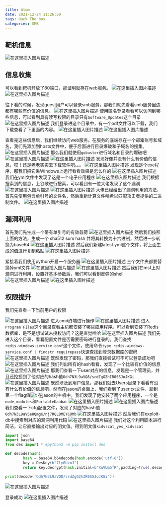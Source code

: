 ```yaml
---
title: Atom
date: 2021-12-24 11:26:50
tags: Hack The box
categories: SMB
---
```


## 靶机信息

![在这里插入图片描述](https://img-blog.csdnimg.cn/d7ff3a26ad1b4b0680f0d4283d757a77.png?x-oss-process=image/watermark,type_ZHJvaWRzYW5zZmFsbGJhY2s,shadow_50,text_Q1NETiBA5bmz5Yeh55qE5a2m6ICF,size_20,color_FFFFFF,t_70,g_se,x_16)

## 信息收集

可以看到靶机开放了80端口，那证明就存在web服务。
![在这里插入图片描述](https://img-blog.csdnimg.cn/71d80ba7cc3748c4a4f0402a9793083a.png?x-oss-process=image/watermark,type_ZHJvaWRzYW5zZmFsbGJhY2s,shadow_50,text_Q1NETiBA5bmz5Yeh55qE5a2m6ICF,size_20,color_FFFFFF,t_70,g_se,x_16)
![在这里插入图片描述](https://img-blog.csdnimg.cn/458004df73e046d6ac29665f942ae2a1.png?x-oss-process=image/watermark,type_ZHJvaWRzYW5zZmFsbGJhY2s,shadow_50,text_Q1NETiBA5bmz5Yeh55qE5a2m6ICF,size_20,color_FFFFFF,t_70,g_se,x_16)

<!--more-->

往下看的时候，发现guest用户可以登录smb服务，那我们就先看看smb服务里边都有哪些有价值的信息。
![在这里插入图片描述](https://img-blog.csdnimg.cn/35ce3f11c2ea4febac8767c3761d9f0f.png?x-oss-process=image/watermark,type_ZHJvaWRzYW5zZmFsbGJhY2s,shadow_50,text_Q1NETiBA5bmz5Yeh55qE5a2m6ICF,size_20,color_FFFFFF,t_70,g_se,x_16)
使用匿名登录看看可以访问到哪些信息，可以看到具有读写权限的目录只有`Software_Updates`这个目录
![在这里插入图片描述](https://img-blog.csdnimg.cn/901c2bdb6d4d4e7da7675e1c24ee1e36.png?x-oss-process=image/watermark,type_ZHJvaWRzYW5zZmFsbGJhY2s,shadow_50,text_Q1NETiBA5bmz5Yeh55qE5a2m6ICF,size_20,color_FFFFFF,t_70,g_se,x_16)
我们登录进这个目录中，有一个pdf文件可以下载，我们下载查看了下里面的内容。
![在这里插入图片描述](https://img-blog.csdnimg.cn/2ecb65835531481289d535ee549568a4.png?x-oss-process=image/watermark,type_ZHJvaWRzYW5zZmFsbGJhY2s,shadow_50,text_Q1NETiBA5bmz5Yeh55qE5a2m6ICF,size_20,color_FFFFFF,t_70,g_se,x_16)
![在这里插入图片描述](https://img-blog.csdnimg.cn/1edacfc8f7844517bae4f0e7dbd97af0.png?x-oss-process=image/watermark,type_ZHJvaWRzYW5zZmFsbGJhY2s,shadow_50,text_Q1NETiBA5bmz5Yeh55qE5a2m6ICF,size_20,color_FFFFFF,t_70,g_se,x_16)

<!--more-->

查看完这些信息后，我们继续访问web服务。在服务的底端存在一个邮箱账号和域名，我们先添加到hosts文件中，便于后面进行目录爆破和子域名的搜集。
![在这里插入图片描述](https://img-blog.csdnimg.cn/35cf8a81609b4187930f03c62fcf602d.png?x-oss-process=image/watermark,type_ZHJvaWRzYW5zZmFsbGJhY2s,shadow_50,text_Q1NETiBA5bmz5Yeh55qE5a2m6ICF,size_20,color_FFFFFF,t_70,g_se,x_16)
那么我们就使用`gobuster`进行域名和目录的爆破吧
![在这里插入图片描述](https://img-blog.csdnimg.cn/916619d4e1dc4bfba3e44627be4f0f36.png?x-oss-process=image/watermark,type_ZHJvaWRzYW5zZmFsbGJhY2s,shadow_50,text_Q1NETiBA5bmz5Yeh55qE5a2m6ICF,size_20,color_FFFFFF,t_70,g_se,x_16)
![在这里插入图片描述](https://img-blog.csdnimg.cn/b59b2cb6beb94f13bd94e36d031e5dba.png?x-oss-process=image/watermark,type_ZHJvaWRzYW5zZmFsbGJhY2s,shadow_50,text_Q1NETiBA5bmz5Yeh55qE5a2m6ICF,size_20,color_FFFFFF,t_70,g_se,x_16)
发现好像并没有什么有价值的信息，哎！还是老老实实去下载软件吧。。。
![在这里插入图片描述](https://img-blog.csdnimg.cn/cc46996341604dffb098519776c2cfc8.png?x-oss-process=image/watermark,type_ZHJvaWRzYW5zZmFsbGJhY2s,shadow_50,text_Q1NETiBA5bmz5Yeh55qE5a2m6ICF,size_20,color_FFFFFF,t_70,g_se,x_16)
发现是个exe程序，那我们把它丢Windows上运行看看效果是怎么样的
![在这里插入图片描述](https://img-blog.csdnimg.cn/aea7a78db0594a95b20e01811fc600ae.png?x-oss-process=image/watermark,type_ZHJvaWRzYW5zZmFsbGJhY2s,shadow_50,text_Q1NETiBA5bmz5Yeh55qE5a2m6ICF,size_20,color_FFFFFF,t_70,g_se,x_16)
我们在yml文件中发现了这是一个电子应用程序
![在这里插入图片描述](https://img-blog.csdnimg.cn/1447b123093e4cf79c5fbdf992c90238.png?x-oss-process=image/watermark,type_ZHJvaWRzYW5zZmFsbGJhY2s,shadow_50,text_Q1NETiBA5bmz5Yeh55qE5a2m6ICF,size_20,color_FFFFFF,t_70,g_se,x_16)
我们根据搜索到的信息，上谷歌进行搜索，可以看到有一位大佬发现了这个漏洞
![在这里插入图片描述](https://img-blog.csdnimg.cn/d4b8f3b4ba784683918c21291c351027.png?x-oss-process=image/watermark,type_ZHJvaWRzYW5zZmFsbGJhY2s,shadow_50,text_Q1NETiBA5bmz5Yeh55qE5a2m6ICF,size_20,color_FFFFFF,t_70,g_se,x_16)
![在这里插入图片描述](https://img-blog.csdnimg.cn/3576872644644aef95d67125deffcd4f.png?x-oss-process=image/watermark,type_ZHJvaWRzYW5zZmFsbGJhY2s,shadow_50,text_Q1NETiBA5bmz5Yeh55qE5a2m6ICF,size_20,color_FFFFFF,t_70,g_se,x_16)
大佬已经给出了漏洞利用的方法，首先先使用包含单引号的文件名，然后重新计算文件哈希以匹配攻击者提供的二进制文件。
![在这里插入图片描述](https://img-blog.csdnimg.cn/2ce2ad37d7314f4781ca47e3372b791c.png?x-oss-process=image/watermark,type_ZHJvaWRzYW5zZmFsbGJhY2s,shadow_50,text_Q1NETiBA5bmz5Yeh55qE5a2m6ICF,size_20,color_FFFFFF,t_70,g_se,x_16)

## 漏洞利用

首先我们先生成一个带有单引号的有效载荷
![在这里插入图片描述](https://img-blog.csdnimg.cn/841300482268465f928a7a1c6029c243.png)
然后我们按照上面的方法，生成一个 sha512 sum hash 并将其转换为十六进制，然后进一步转换为base64
![在这里插入图片描述](https://img-blog.csdnimg.cn/5222e5c555ae452499acff13d2f7999a.png)
然后我们新建latest.yml这个文件，将上面生成的值进行复制粘贴
![在这里插入图片描述](https://img-blog.csdnimg.cn/d5c11c4ee72b45f09ef3842b265aec6b.png?x-oss-process=image/watermark,type_ZHJvaWRzYW5zZmFsbGJhY2s,shadow_50,text_Q1NETiBA5bmz5Yeh55qE5a2m6ICF,size_20,color_FFFFFF,t_70,g_se,x_16)

紧接着我们使用python开启一个服务器
![在这里插入图片描述](https://img-blog.csdnimg.cn/6a8bfdbfe08e4dbaad426ef2204b19f0.png)
三个文件夹都要替换掉yml文件
![在这里插入图片描述](https://img-blog.csdnimg.cn/51201bef231a46a9a2b2221c45ffeb40.png)
![在这里插入图片描述](https://img-blog.csdnimg.cn/99de167220ab45808c982e771e32f731.png?x-oss-process=image/watermark,type_ZHJvaWRzYW5zZmFsbGJhY2s,shadow_50,text_Q1NETiBA5bmz5Yeh55qE5a2m6ICF,size_20,color_FFFFFF,t_70,g_se,x_16)
然后我们在msf上对漏洞进行利用，设置好基本参数后，我们可以看到反弹的shell
![在这里插入图片描述](https://img-blog.csdnimg.cn/8cd39b8f18d34046a6a3a1abd41d1bd4.png?x-oss-process=image/watermark,type_ZHJvaWRzYW5zZmFsbGJhY2s,shadow_50,text_Q1NETiBA5bmz5Yeh55qE5a2m6ICF,size_20,color_FFFFFF,t_70,g_se,x_16)
![在这里插入图片描述](https://img-blog.csdnimg.cn/2ffa34dc528d4bffbf22bbff28573e83.png?x-oss-process=image/watermark,type_ZHJvaWRzYW5zZmFsbGJhY2s,shadow_50,text_Q1NETiBA5bmz5Yeh55qE5a2m6ICF,size_20,color_FFFFFF,t_70,g_se,x_16)

## 权限提升

我们先查看一下当前用户的权限

![在这里插入图片描述](https://img-blog.csdnimg.cn/46fc63e01a074f8780b9977a64491034.png?x-oss-process=image/watermark,type_ZHJvaWRzYW5zZmFsbGJhY2s,shadow_50,text_Q1NETiBA5bmz5Yeh55qE5a2m6ICF,size_20,color_FFFFFF,t_70,g_se,x_16)
进入cmd终端进行操作
![在这里插入图片描述](https://img-blog.csdnimg.cn/572df466d9dd4791a92d255ca60aa7a7.png)
进入`Program Files`这个目录查看主机都安装了哪些应用程序。可以看到安装了Redis数据库，是不是想试试未授权访问？这是直觉哈哈
![在这里插入图片描述](https://img-blog.csdnimg.cn/9a3ff33f781548e7be38f9fbb77d972b.png?x-oss-process=image/watermark,type_ZHJvaWRzYW5zZmFsbGJhY2s,shadow_50,text_Q1NETiBA5bmz5Yeh55qE5a2m6ICF,size_20,color_FFFFFF,t_70,g_se,x_16)
我们先进入这个目录，看看配置文件是否需要密码进行登录的。我们查找`redis.windows-service.conf`这个文件，使用命令`type redis.windows-service.conf | findstr requirepass`快速查找到登录数据库的密码
![在这里插入图片描述](https://img-blog.csdnimg.cn/bb3958f354d14907842c4a54f90141be.png)
既然发现了密码，那我们直接尝试可不可以登录成功吧
![在这里插入图片描述](https://img-blog.csdnimg.cn/73ef19ef23b04f979996089529a2ec3b.png?x-oss-process=image/watermark,type_ZHJvaWRzYW5zZmFsbGJhY2s,shadow_50,text_Q1NETiBA5bmz5Yeh55qE5a2m6ICF,size_20,color_FFFFFF,t_70,g_se,x_16)
我们列出所有的hash看看，发现了一个比较有价值的信息
![在这里插入图片描述](https://img-blog.csdnimg.cn/21d54e0c5d914c8ea4288315af18521b.png)
那我们查看一下user对应的信息，发现是一个管理员，并且还挖掘到了他对应的hash值`Odh7N3L9aVQ8/srdZgG2hIR0SSJoJKGi`
![在这里插入图片描述](https://img-blog.csdnimg.cn/3bf1bf2cbfb6417c9058a3d05d874987.png)
既然涉及到用户信息，那我们就去Users目录下看看有没有什么有价值的信息吧。然而在jason的桌面上，我们看到了user.txt文件，拿到第一个flag值![t](https://img-blog.csdnimg.cn/806ca1c22ee14f7fa5bb5688113ff486.png?x-oss-process=image/watermark,type_ZHJvaWRzYW5zZmFsbGJhY2s,shadow_50,text_Q1NETiBA5bmz5Yeh55qE5a2m6ICF,size_20,color_FFFFFF,t_70,g_se,x_16)
在jason的主机中，我们发现了他安装了两个应用程序，一个是`node_modules`和`PortableKanban`
![在这里插入图片描述](https://img-blog.csdnimg.cn/171f022c449c4fdda60d7e6c67bca7a6.png?x-oss-process=image/watermark,type_ZHJvaWRzYW5zZmFsbGJhY2s,shadow_50,text_Q1NETiBA5bmz5Yeh55qE5a2m6ICF,size_20,color_FFFFFF,t_70,g_se,x_16)
![在这里插入图片描述](https://img-blog.csdnimg.cn/1bc9495245b24508b8408bee3570a7e6.png?x-oss-process=image/watermark,type_ZHJvaWRzYW5zZmFsbGJhY2s,shadow_50,text_Q1NETiBA5bmz5Yeh55qE5a2m6ICF,size_20,color_FFFFFF,t_70,g_se,x_16)
我们查看一下cfg配置文件，发现了对应的hash值`Odh7N3L9aVSeHQmgK/nj7RQL8MEYCUMb`
![在这里插入图片描述](https://img-blog.csdnimg.cn/96ad43ed232e4c928dfb0b255cf0b550.png?x-oss-process=image/watermark,type_ZHJvaWRzYW5zZmFsbGJhY2s,shadow_50,text_Q1NETiBA5bmz5Yeh55qE5a2m6ICF,size_20,color_FFFFFF,t_70,g_se,x_16)
然后我们在exploit-db中搜索到对应的漏洞利用代码
![在这里插入图片描述](https://img-blog.csdnimg.cn/c205078ffcc14aff81bba88d60aa34ad.png?x-oss-process=image/watermark,type_ZHJvaWRzYW5zZmFsbGJhY2s,shadow_50,text_Q1NETiBA5bmz5Yeh55qE5a2m6ICF,size_20,color_FFFFFF,t_70,g_se,x_16)
我们对这个利用脚本进行简洁，让它直接输出对应的明文值。得到明文值`kidvscat_yes_kidvscat`

```python
import json
import base64
from des import * #python3 -m pip install des

def decode(hash):
        hash = base64.b64decode(hash.encode('utf-8'))
        key = DesKey(b"7ly6UznJ")
        return key.decrypt(hash,initial=b"XuVUm5fR",padding=True).decode('utf-8')

print(decode('Odh7N3L9aVQ8/srdZgG2hIR0SSJoJKGi'))
```

![在这里插入图片描述](https://img-blog.csdnimg.cn/938feaacbc2d46888b987f570b3a166f.png)

登录成功
![在这里插入图片描述](https://img-blog.csdnimg.cn/020f2b5f8b624d2b9420511bc70c6941.png?x-oss-process=image/watermark,type_ZHJvaWRzYW5zZmFsbGJhY2s,shadow_50,text_Q1NETiBA5bmz5Yeh55qE5a2m6ICF,size_20,color_FFFFFF,t_70,g_se,x_16)

